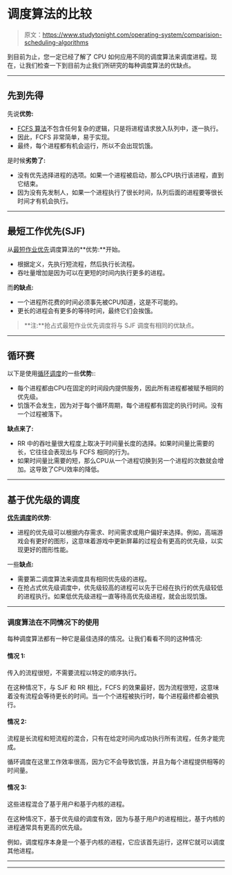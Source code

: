 # 调度算法的比较

> 原文：<https://www.studytonight.com/operating-system/comparision-scheduling-algorithms>

到目前为止，您一定已经了解了 CPU 如何应用不同的调度算法来调度进程。现在，让我们检查一下到目前为止我们所研究的每种调度算法的优缺点。

* * *

## 先到先得

先说**优势:**

*   [FCFS 算法](first-come-first-serve)不包含任何复杂的逻辑，只是将进程请求放入队列中，逐一执行。
*   因此，FCFS 非常简单，易于实现。
*   最终，每个进程都有机会运行，所以不会出现饥饿。

是时候**劣势了:**

*   没有优先选择进程的选项。如果一个进程被启动，那么CPU执行该进程，直到它结束。
*   因为没有先发制人，如果一个进程执行了很长时间，队列后面的进程要等很长时间才有机会执行。

* * *

## 最短工作优先(SJF)

从[最短作业优先](shortest-job-first)调度算法的**优势:**开始。

*   根据定义，先执行短流程，然后执行长流程。
*   吞吐量增加是因为可以在更短的时间内执行更多的进程。

而**的缺点:**

*   一个进程所花费的时间必须事先被CPU知道，这是不可能的。
*   更长的进程会有更多的等待时间，最终它们会挨饿。

> **注:**抢占式最短作业优先调度将与 SJF 调度有相同的优缺点。

* * *

## 循环赛

以下是使用[循环调度](round-robin-scheduling)的一些**优势:**:

*   每个进程都由CPU在固定的时间段内提供服务，因此所有进程都被赋予相同的优先级。
*   饥饿不会发生，因为对于每个循环周期，每个进程都有固定的执行时间。没有一个过程被落下。

**缺点来了:**

*   RR 中的吞吐量很大程度上取决于时间量长度的选择。如果时间量比需要的长，它往往会表现出与 FCFS 相同的行为。
*   如果时间量比需要的短，那么CPU从一个进程切换到另一个进程的次数就会增加。这导致了CPU效率的降低。

* * *

## 基于优先级的调度

**[优先调度](priority-scheduling)的优势**:

*   进程的优先级可以根据内存需求、时间需求或用户偏好来选择。例如，高端游戏会有更好的图形，这意味着游戏中更新屏幕的过程会有更高的优先级，以实现更好的图形性能。

一些**缺点:**

*   需要第二调度算法来调度具有相同优先级的进程。
*   在抢占式优先级调度中，优先级较高的进程可以先于已经在执行的优先级较低的进程执行。如果低优先级进程一直等待高优先级进程，就会出现饥饿。

* * *

### 调度算法在不同情况下的使用

每种调度算法都有一种它是最佳选择的情况。让我们看看不同的这种情况:

#### 情况 1:

传入的流程很短，不需要流程以特定的顺序执行。

在这种情况下，与 SJF 和 RR 相比，FCFS 的效果最好，因为流程很短，这意味着没有流程会等待更长的时间。当一个个进程被执行时，每个进程最终都会被执行。

#### 情况 2:

流程是长流程和短流程的混合，只有在给定时间内成功执行所有流程，任务才能完成。

循环调度在这里工作效率很高，因为它不会导致饥饿，并且为每个进程提供相等的时间量。

#### 情况 3:

这些进程混合了基于用户和基于内核的进程。

在这种情况下，基于优先级的调度有效，因为与基于用户的进程相比，基于内核的进程通常具有更高的优先级。

例如，调度程序本身是一个基于内核的进程，它应该首先运行，这样它就可以调度其他进程。

* * *

* * *